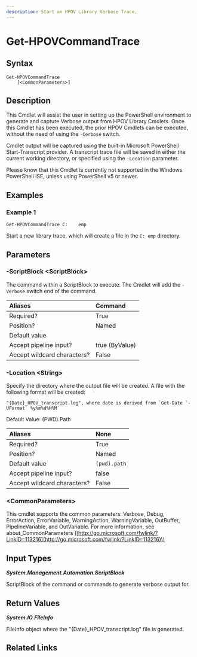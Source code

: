 ```yaml
---
description: Start an HPOV Library Verbose Trace.
---
```


# Get-HPOVCommandTrace

## Syntax

```text
Get-HPOVCommandTrace
    [<CommonParameters>]
```

## Description

This Cmdlet will assist the user in setting up the PowerShell environment to generate and capture Verbose output from HPOV Library Cmdlets. Once this Cmdlet has been executed, the prior HPOV Cmdlets can be executed, without the need of using the `-Cerbose` switch.

Cmdlet output will be captured using the built-in Microsoft PowerShell Start-Transcript provider. A transcript trace file will be saved in either the current working directory, or specified using the `-Location` parameter.

Please know that this Cmdlet is currently not supported in the Windows PowerShell ISE, unless using PowerShell v5 or newer.

## Examples

### Example 1

```text
Get-HPOVCommandTrace C:    emp
```

Start a new library trace, which will create a file in the `C: emp` directory.

## Parameters

### -ScriptBlock &lt;ScriptBlock&gt;

The command within a ScriptBlock to execute. The Cmdlet will add the `-Verbose` switch end of the command.

| Aliases | Command |
| :--- | :--- |
| Required? | True |
| Position? | Named |
| Default value |  |
| Accept pipeline input? | true \(ByValue\) |
| Accept wildcard characters? | False |

### -Location &lt;String&gt;

Specify the directory where the output file will be created. A file with the following format will be created:

```text
"{Date}_HPOV_transcript.log", where date is derived from `Get-Date `-UFormat` %y%m%d%H%M`
```

Default Value: \(PWD\).Path

| Aliases | None |
| :--- | :--- |
| Required? | True |
| Position? | Named |
| Default value | `(pwd).path` |
| Accept pipeline input? | false |
| Accept wildcard characters? | False |

### &lt;CommonParameters&gt;

This cmdlet supports the common parameters: Verbose, Debug, ErrorAction, ErrorVariable, WarningAction, WarningVariable, OutBuffer, PipelineVariable, and OutVariable. For more information, see about\_CommonParameters \([http://go.microsoft.com/fwlink/?LinkID=113216](http://go.microsoft.com/fwlink/?LinkID=113216)\)

## Input Types

_**System.Management.Automation.ScriptBlock**_

ScriptBlock of the command or commands to generate verbose output for.

## Return Values

_**System.IO.FileInfo**_

FileInfo object where the "{Date}\_HPOV\_transcript.log" file is generated.

## Related Links

